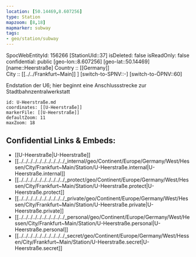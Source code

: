 ```yaml
---
location: [50.14469,8.607256] 
type: Station 
mapzoom: [8,18] 
mapmarker: subway 
tags:
- geo/station/subway
---
```

SpocWebEntityId: 156266
[StationUId::37] 
isDeleted: false
isReadOnly: false
confidential: public
[geo-lon::8.607256] 
[geo-lat::50.14469] 
[name::Heerstraße] 
Country :: [[Germany]]  
City :: [[../../Frankfurt~Main]] ] 
[switch-to-SPNV::-] 
[switch-to-ÖPNV::60] 

Endstation der U6; hier beginnt eine Anschlussstrecke zur Stadtbahnzentralwerkstatt

```leaflet
id: U-Heerstraße.md
coordinates: [[U-Heerstraße]] 
markerFile: [[U-Heerstraße]] 
defaultZoom: 11 
maxZoom: 18
```


## Confidential Links & Embeds: 
- [[U-Heerstraße|U-Heerstraße]] 
- [[../../../../../../../../../../_internal/geo/Continent/Europe/Germany/West/Hessen/City/Frankfurt~Main/Station/U-Heerstraße.internal|U-Heerstraße.internal]] 
- [[../../../../../../../../../../_protect/geo/Continent/Europe/Germany/West/Hessen/City/Frankfurt~Main/Station/U-Heerstraße.protect|U-Heerstraße.protect]] 
- [[../../../../../../../../../../_private/geo/Continent/Europe/Germany/West/Hessen/City/Frankfurt~Main/Station/U-Heerstraße.private|U-Heerstraße.private]] 
- [[../../../../../../../../../../_personal/geo/Continent/Europe/Germany/West/Hessen/City/Frankfurt~Main/Station/U-Heerstraße.personal|U-Heerstraße.personal]] 
- [[../../../../../../../../../../_secret/geo/Continent/Europe/Germany/West/Hessen/City/Frankfurt~Main/Station/U-Heerstraße.secret|U-Heerstraße.secret]] 
